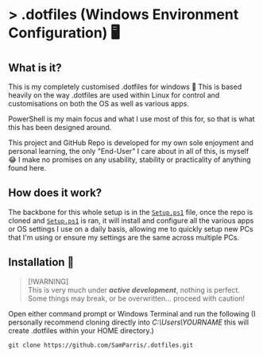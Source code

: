 # > .dotfiles (Windows Environment Configuration) 🖥️

## What is it?
This is my completely customised .dotfiles for windows 🚀 This is based heavily on the way .dotfiles are used within Linux for control and customisations on both the OS as well as various apps.

PowerShell is my main focus and what I use most of this for, so that is what this has been designed around.

This project and GitHub Repo is developed for my own sole enjoyment and personal learning, the only "End-User" I care about in all of this, is myself 😂 I make no promises on any usability, stability or practicality of anything found here.

## How does it work?
The backbone for this whole setup is in the [`Setup.ps1`](Setup.ps1) file, once the repo is cloned and [`Setup.ps1`](Setup.ps1) is ran, it will install and configure all the various apps or OS settings I use on a daily basis, allowing me to quickly setup new PCs that I'm using or ensure my settings are the same across multiple PCs.

## Installation 🚀

> [!WARNING]\
> This is very much under _**active development**_, nothing is perfect. Some things may break, or be overwritten... proceed with caution!

Open either command prompt or Windows Terminal and run the following (I personally recommend cloning directly into *C:\Users\YOURNAME*  this will create .dotfiles within your HOME directory.)

````
git clone https://github.com/SamParris/.dotfiles.git
````